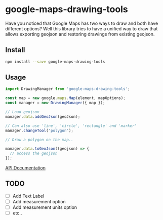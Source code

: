 # google-maps-drawing-tools

Have you noticed that Google Maps has two ways to draw and both have different options? Well this
library tries to have a unified way to draw that allows exporting geojson and restoring drawings from
existing geojson.

## Install

```sh
npm install --save google-maps-drawing-tools
```

## Usage

```js
import DrawingManager from 'google-maps-drawing-tools';

const map = new google.maps.Map(element, mapOptions);
const manager = new DrawingManager({ map });

// Load geojson
manager.data.addGeoJson(geoJson);

// Can also use 'line', 'circle', 'rectangle' and 'marker'
manager.changeTool('polygon');

// Draw a polygon on the map..

manager.data.toGeoJson((geojson) => {
  // access the geojson
});
```

[API Documentation][api]

## TODO

- [ ] Add Text Label
- [ ] Add measurement option
- [ ] Add measurement units option
- [ ] etc..

[api]: https://knownasilya.github.io/google-maps-drawing-tools/
